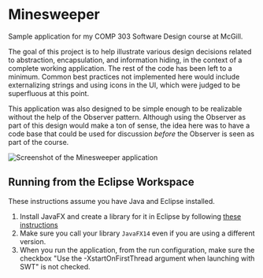 # Minesweeper

Sample application for my COMP 303 Software Design course at McGill. 

The goal of this project is to help illustrate
various design decisions related to abstraction, encapsulation, and information hiding, in the context of a complete working application. The rest of the code has been left to a minimum. Common best practices not implemented here would include externalizing strings and using icons in the UI, which were judged to be superfluous at this point.

This application was also designed to be simple enough to be realizable without the help of the Observer pattern. Although using the Observer as part of this design would make a ton of sense, the idea here was to have a code base that could be used for discussion *before* the Observer is seen as part of the course.

![Screenshot of the Minesweeper application](Minesweeper.png)

## Running from the Eclipse Workspace

These instructions assume you have Java and Eclipse installed.

1. Install JavaFX and create a library for it in Eclipse by following [these instructions](https://openjfx.io/openjfx-docs/#IDE-Eclipse)
2. Make sure you call your library `JavaFX14` even if you are using a different version.
3. When you run the application, from the run configuration, make sure the checkbox "Use the -XstartOnFirstThread argument when launching with SWT" is not checked. 
